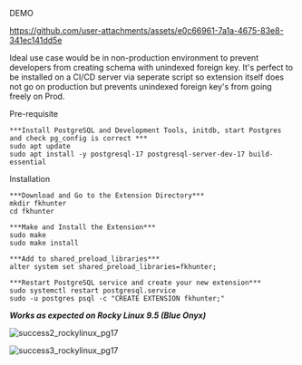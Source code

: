DEMO

https://github.com/user-attachments/assets/e0c66961-7a1a-4675-83e8-341ec141dd5e



Ideal use case would be in non-production environment to prevent developers from creating schema with unindexed foreign key. It's perfect to be installed on a CI/CD server via seperate script so extension itself does not go on production but prevents unindexed foreign key's from going freely on Prod.



Pre-requisite 
```
***Install PostgreSQL and Development Tools, initdb, start Postgres and check pg_config is correct ***
sudo apt update
sudo apt install -y postgresql-17 postgresql-server-dev-17 build-essential
```

Installation
```
***Download and Go to the Extension Directory***
mkdir fkhunter
cd fkhunter

***Make and Install the Extension***
sudo make
sudo make install

***Add to shared_preload_libraries***
alter system set shared_preload_libraries=fkhunter;

***Restart PostgreSQL service and create your new extension***
sudo systemctl restart postgresql.service
sudo -u postgres psql -c "CREATE EXTENSION fkhunter;"
```

***Works as expected on Rocky Linux 9.5 (Blue Onyx)***

![success2_rockylinux_pg17](https://github.com/user-attachments/assets/72468643-329b-46b3-bbd6-bc0075c90ca1)

![success3_rockylinux_pg17](https://github.com/user-attachments/assets/15219828-6c75-475a-9db4-901c5ac498a1)
